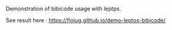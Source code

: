 
Demonstration of bibicode usage with leptps.

See result here : https://flojug.github.io/demo-leptos-bibicode/
